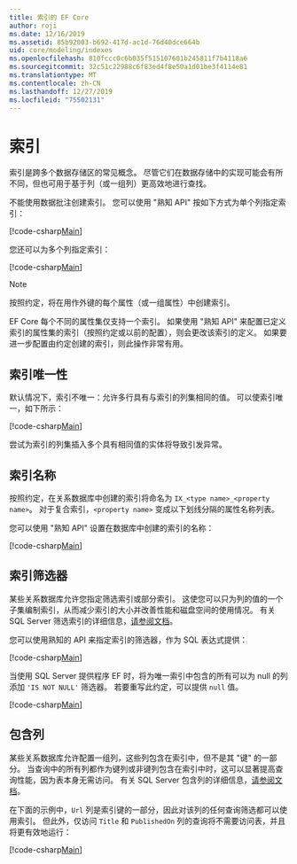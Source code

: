 ```yaml
---
title: 索引的 EF Core
author: roji
ms.date: 12/16/2019
ms.assetid: 85b92003-b692-417d-ac1d-76d40dce664b
uid: core/modeling/indexes
ms.openlocfilehash: 810fccc0c6b035f515107601b245811f7b4118a6
ms.sourcegitcommit: 32c51c22988c6f83ed4f8e50a1d01be3f4114e81
ms.translationtype: MT
ms.contentlocale: zh-CN
ms.lasthandoff: 12/27/2019
ms.locfileid: "75502131"
---
```

# <a name="indexes"></a>索引

索引是跨多个数据存储区的常见概念。 尽管它们在数据存储中的实现可能会有所不同，但也可用于基于列（或一组列）更高效地进行查找。

不能使用数据批注创建索引。 您可以使用 "熟知 API" 按如下方式为单个列指定索引：

[!code-csharp[Main](../../../samples/core/Modeling/FluentAPI/Index.cs?name=Index&highlight=4)]

您还可以为多个列指定索引：

[!code-csharp[Main](../../../samples/core/Modeling/FluentAPI/IndexComposite.cs?name=Composite&highlight=4)]

> [!NOTE]
> 按照约定，将在用作外键的每个属性（或一组属性）中创建索引。
>
> EF Core 每个不同的属性集仅支持一个索引。 如果使用 "熟知 API" 来配置已定义索引的属性集的索引（按照约定或以前的配置），则会更改该索引的定义。 如果要进一步配置由约定创建的索引，则此操作非常有用。

## <a name="index-uniqueness"></a>索引唯一性

默认情况下，索引不唯一：允许多行具有与索引的列集相同的值。 可以使索引唯一，如下所示：

[!code-csharp[Main](../../../samples/core/Modeling/FluentAPI/IndexUnique.cs?name=IndexUnique&highlight=5)]

尝试为索引的列集插入多个具有相同值的实体将导致引发异常。

## <a name="index-name"></a>索引名称

按照约定，在关系数据库中创建的索引将命名为 `IX_<type name>_<property name>`。 对于复合索引，`<property name>` 变成以下划线分隔的属性名称列表。

您可以使用 "熟知 API" 设置在数据库中创建的索引的名称：

[!code-csharp[Main](../../../samples/core/Modeling/FluentAPI/IndexName.cs?name=IndexName&highlight=5)]

## <a name="index-filter"></a>索引筛选器

某些关系数据库允许您指定筛选索引或部分索引。 这使您可以只为列的值的一个子集编制索引，从而减少索引的大小并改善性能和磁盘空间的使用情况。 有关 SQL Server 筛选索引的详细信息，[请参阅文档](https://docs.microsoft.com/sql/relational-databases/indexes/create-filtered-indexes)。

您可以使用熟知的 API 来指定索引的筛选器，作为 SQL 表达式提供：

[!code-csharp[Main](../../../samples/core/Modeling/FluentAPI/IndexFilter.cs?name=IndexFilter&highlight=5)]

当使用 SQL Server 提供程序 EF 时，将为唯一索引中包含的所有可以为 null 的列添加 `'IS NOT NULL'` 筛选器。 若要重写此约定，可以提供 `null` 值。

[!code-csharp[Main](../../../samples/core/Modeling/FluentAPI/IndexNoFilter.cs?name=IndexNoFilter&highlight=6)]

## <a name="included-columns"></a>包含列

某些关系数据库允许配置一组列，这些列包含在索引中，但不是其 "键" 的一部分。 当查询中的所有列都作为键列或非键列包含在索引中时，这可以显著提高查询性能，因为表本身无需访问。 有关 SQL Server 包含列的详细信息，[请参阅文档](https://docs.microsoft.com/sql/relational-databases/indexes/create-indexes-with-included-columns)。

在下面的示例中，`Url` 列是索引键的一部分，因此对该列的任何查询筛选都可以使用索引。 但此外，仅访问 `Title` 和 `PublishedOn` 列的查询将不需要访问表，并且将更有效地运行：

[!code-csharp[Main](../../../samples/core/Modeling/FluentAPI/IndexInclude.cs?name=IndexInclude&highlight=5-9)]

